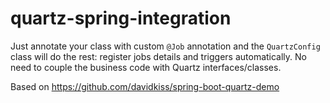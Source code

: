 # quartz-spring-integration

Just annotate your class with custom `@Job` annotation and the `QuartzConfig` class will do the rest: register jobs details and triggers automatically. No need to couple the business code with Quartz interfaces/classes.

Based on https://github.com/davidkiss/spring-boot-quartz-demo
